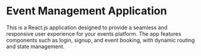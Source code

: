 # Event Management Application

This is a React.js application designed to provide a seamless and responsive user experience for your events platform. The app features components such as login, signup, and event booking, with dynamic routing and state management.